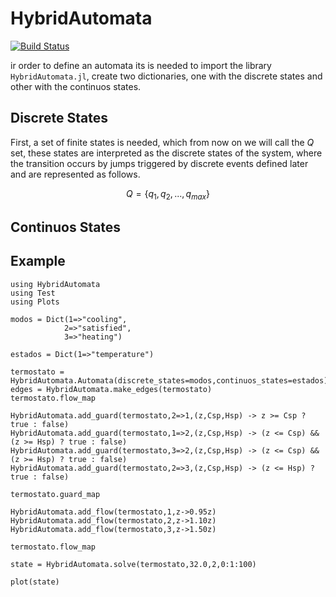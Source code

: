 # HybridAutomata

[![Build Status](https://github.com/RosalRicardo/HybridAutomata.jl/actions/workflows/CI.yml/badge.svg?branch=main)](https://github.com/RosalRicardo/HybridAutomata.jl/actions/workflows/CI.yml?query=branch%3Amain)

ir order to define an automata its is needed to import the library `HybridAutomata.jl`, create two dictionaries, one with the discrete states and other with the continuos states.



## Discrete States

First, a set of finite states is needed, which from now on we will call the $Q$ set, these states are interpreted as the discrete states of the system, where the transition occurs by jumps triggered by discrete events defined later and are represented as follows.

$$
    Q = \{q_1,q_2,...,q_{max}\}
$$

## Continuos States



## Example

```
using HybridAutomata
using Test
using Plots

modos = Dict(1=>"cooling",
            2=>"satisfied",
            3=>"heating")

estados = Dict(1=>"temperature")

termostato = HybridAutomata.Automata(discrete_states=modos,continuos_states=estados)
edges = HybridAutomata.make_edges(termostato)
termostato.flow_map

HybridAutomata.add_guard(termostato,2=>1,(z,Csp,Hsp) -> z >= Csp ? true : false)
HybridAutomata.add_guard(termostato,1=>2,(z,Csp,Hsp) -> (z <= Csp) && (z >= Hsp) ? true : false)
HybridAutomata.add_guard(termostato,3=>2,(z,Csp,Hsp) -> (z <= Csp) && (z >= Hsp) ? true : false)
HybridAutomata.add_guard(termostato,2=>3,(z,Csp,Hsp) -> (z <= Hsp) ? true : false)

termostato.guard_map

HybridAutomata.add_flow(termostato,1,z->0.95z)
HybridAutomata.add_flow(termostato,2,z->1.10z)
HybridAutomata.add_flow(termostato,3,z->1.50z)

termostato.flow_map

state = HybridAutomata.solve(termostato,32.0,2,0:1:100)

plot(state)
```